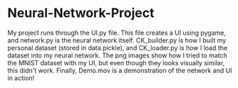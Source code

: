 # Neural-Network-Project
My project runs through the UI.py file.
This file creates a UI using pygame, and network.py is the neural network itself.
CK_builder.py is how I built my personal dataset (stored in data.pickle), and CK_loader.py is how I load the dataset into my neural network.
The png images show how I tried to match the MNIST dataset with my UI, but even though they looks visually similar, this didn't work.
Finally, Demo.mov is a demonstration of the network and UI in action!

